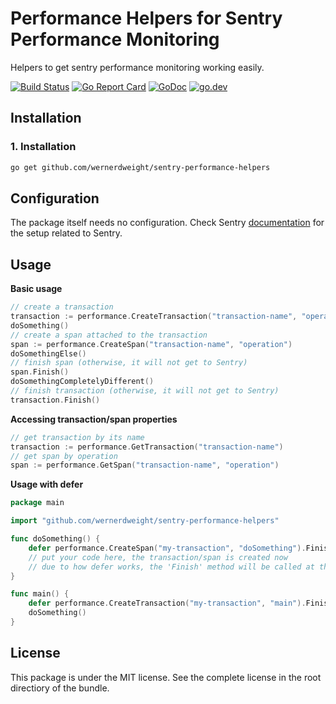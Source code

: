 Performance Helpers for Sentry Performance Monitoring
====================================

Helpers to get sentry performance monitoring working easily.

[![Build Status](https://www.travis-ci.com/wernerdweight/sentry-performance-helpers.svg?branch=master)](https://www.travis-ci.com/wernerdweight/sentry-performance-helpers)
[![Go Report Card](https://goreportcard.com/badge/github.com/wernerdweight/sentry-performance-helpers)](https://goreportcard.com/report/github.com/wernerdweight/sentry-performance-helpers)
[![GoDoc](https://godoc.org/github.com/wernerdweight/sentry-performance-helpers?status.svg)](https://godoc.org/github.com/wernerdweight/sentry-performance-helpers)
[![go.dev](https://img.shields.io/badge/go.dev-pkg-007d9c.svg?style=flat)](https://pkg.go.dev/github.com/wernerdweight/sentry-performance-helpers)


Installation
------------

### 1. Installation

```bash
go get github.com/wernerdweight/sentry-performance-helpers
```

Configuration
------------

The package itself needs no configuration. Check Sentry [documentation](https://docs.sentry.io/platforms/go/performance/) for the setup related to Sentry.

Usage
------------

**Basic usage**

```go
// create a transaction
transaction := performance.CreateTransaction("transaction-name", "operation")
doSomething()
// create a span attached to the transaction
span := performance.CreateSpan("transaction-name", "operation")
doSomethingElse()
// finish span (otherwise, it will not get to Sentry)
span.Finish()
doSomethingCompletelyDifferent()
// finish transaction (otherwise, it will not get to Sentry)
transaction.Finish()
```

**Accessing transaction/span properties**

```go
// get transaction by its name
transaction := performance.GetTransaction("transaction-name")
// get span by operation
span := performance.GetSpan("transaction-name", "operation")
```

**Usage with defer**

```go
package main

import "github.com/wernerdweight/sentry-performance-helpers"

func doSomething() {
    defer performance.CreateSpan("my-transaction", "doSomething").Finish()
    // put your code here, the transaction/span is created now
    // due to how defer works, the 'Finish' method will be called at the end
}

func main() {
    defer performance.CreateTransaction("my-transaction", "main").Finish()
    doSomething()
}
```

License
-------
This package is under the MIT license. See the complete license in the root directiory of the bundle.
